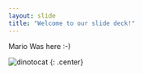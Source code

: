 ```yaml
---
layout: slide
title: "Welcome to our slide deck!"
---
```


Mario Was here :-)

![dinotocat](https://octodex.github.com/images/dinotocat.png)
{: .center}
